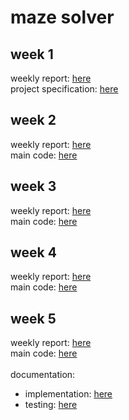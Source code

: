 # maze solver
## week 1
weekly report: [here](week_reports/week1_report.md) <br />
project specification: [here](documentation/project_specification.md) <br />
## week 2
weekly report: [here](week_reports/week2_report.md) <br/>
main code: [here](main)
## week 3
weekly report: [here](week_reports/week3_report.md) <br/>
main code: [here](main)<br/>
## week 4
weekly report: [here](week_reports/week4_report.md) <br/>
main code: [here](main) <br/>
## week 5
weekly report: [here](week_reports/week5_report.md) <br/>
main code: [here](main) <br/>
<br/>
documentation:
- implementation: [here](documentation/implementation.md)
- testing: [here](documentation/testing.md) <br/>

